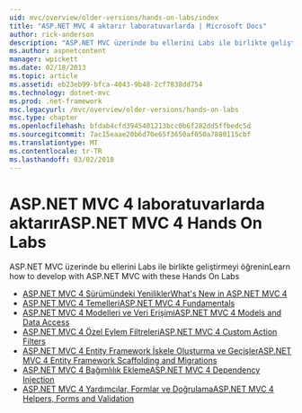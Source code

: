 ```yaml
---
uid: mvc/overview/older-versions/hands-on-labs/index
title: "ASP.NET MVC 4 aktarır laboratuvarlarda | Microsoft Docs"
author: rick-anderson
description: "ASP.NET MVC üzerinde bu ellerini Labs ile birlikte geliştirmeyi öğrenin"
ms.author: aspnetcontent
manager: wpickett
ms.date: 02/18/2013
ms.topic: article
ms.assetid: eb23eb99-bfca-4043-9b48-2cf7838dd754
ms.technology: dotnet-mvc
ms.prod: .net-framework
msc.legacyurl: /mvc/overview/older-versions/hands-on-labs
msc.type: chapter
ms.openlocfilehash: bfdab4cfd3945401213bcc0b6f282dd5ffbedc5d
ms.sourcegitcommit: 7ac15eaae20b6d70e65f3650af050a7880115cbf
ms.translationtype: MT
ms.contentlocale: tr-TR
ms.lasthandoff: 03/02/2018
---
```

# <a name="aspnet-mvc-4-hands-on-labs"></a><span data-ttu-id="fe20e-103">ASP.NET MVC 4 laboratuvarlarda aktarır</span><span class="sxs-lookup"><span data-stu-id="fe20e-103">ASP.NET MVC 4 Hands On Labs</span></span>

<span data-ttu-id="fe20e-104">ASP.NET MVC üzerinde bu ellerini Labs ile birlikte geliştirmeyi öğrenin</span><span class="sxs-lookup"><span data-stu-id="fe20e-104">Learn how to develop with ASP.NET MVC with these Hands On Labs</span></span>

- [<span data-ttu-id="fe20e-105">ASP.NET MVC 4 Sürümündeki Yenilikler</span><span class="sxs-lookup"><span data-stu-id="fe20e-105">What's New in ASP.NET MVC 4</span></span>](whats-new-in-aspnet-mvc-4.md)
- [<span data-ttu-id="fe20e-106">ASP.NET MVC 4 Temelleri</span><span class="sxs-lookup"><span data-stu-id="fe20e-106">ASP.NET MVC 4 Fundamentals</span></span>](aspnet-mvc-4-fundamentals.md)
- [<span data-ttu-id="fe20e-107">ASP.NET MVC 4 Modelleri ve Veri Erişimi</span><span class="sxs-lookup"><span data-stu-id="fe20e-107">ASP.NET MVC 4 Models and Data Access</span></span>](aspnet-mvc-4-models-and-data-access.md)
- [<span data-ttu-id="fe20e-108">ASP.NET MVC 4 Özel Eylem Filtreleri</span><span class="sxs-lookup"><span data-stu-id="fe20e-108">ASP.NET MVC 4 Custom Action Filters</span></span>](aspnet-mvc-4-custom-action-filters.md)
- [<span data-ttu-id="fe20e-109">ASP.NET MVC 4 Entity Framework İskele Oluşturma ve Geçişler</span><span class="sxs-lookup"><span data-stu-id="fe20e-109">ASP.NET MVC 4 Entity Framework Scaffolding and Migrations</span></span>](aspnet-mvc-4-entity-framework-scaffolding-and-migrations.md)
- [<span data-ttu-id="fe20e-110">ASP.NET MVC 4 Bağımlılık Ekleme</span><span class="sxs-lookup"><span data-stu-id="fe20e-110">ASP.NET MVC 4 Dependency Injection</span></span>](aspnet-mvc-4-dependency-injection.md)
- [<span data-ttu-id="fe20e-111">ASP.NET MVC 4 Yardımcılar, Formlar ve Doğrulama</span><span class="sxs-lookup"><span data-stu-id="fe20e-111">ASP.NET MVC 4 Helpers, Forms and Validation</span></span>](aspnet-mvc-4-helpers-forms-and-validation.md)
